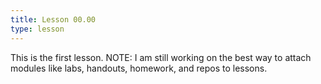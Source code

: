 ```yaml
---
title: Lesson 00.00
type: lesson
---
```


This is the first lesson. NOTE: I am still working on the best way to attach
modules like labs, handouts, homework, and repos to lessons.
